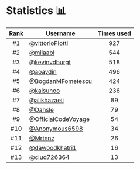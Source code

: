 # Statistics 📊

|Rank|Username|Times used|
:--------:|--------|:--------:|
|#1|[@vittorioPiotti](https://github.com/vittorioPiotti)|927|
|#2|[@milaabl](https://github.com/milaabl)|544|
|#3|[@kevinvdburgt](https://github.com/kevinvdburgt)|518|
|#4|[@aoaydin](https://github.com/aoaydin)|496|
|#5|[@BogdanMFometescu](https://github.com/BogdanMFometescu)|424|
|#6|[@kaisunoo](https://github.com/kaisunoo)|236|
|#7|[@alikhazaeii](https://github.com/alikhazaeii)|89|
|#8|[@Dahsle](https://github.com/Dahsle)|79|
|#9|[@OfficialCodeVoyage](https://github.com/OfficialCodeVoyage)|54|
|#10|[@Anonymous6598](https://github.com/Anonymous6598)|34|
|#11|[@Mrtenz](https://github.com/Mrtenz)|26|
|#12|[@dawoodkhatri1](https://github.com/dawoodkhatri1)|16|
|#13|[@clud726364](https://github.com/clud726364)|13|
